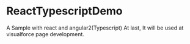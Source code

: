 # ReactTypescriptDemo
A Sample with react and angular2(Typescript)
At last, It will be used at visualforce page development.
